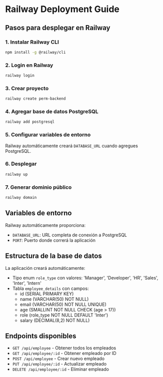 # Railway Deployment Guide

## Pasos para desplegar en Railway

### 1. Instalar Railway CLI

```bash
npm install -g @railway/cli
```

### 2. Login en Railway

```bash
railway login
```

### 3. Crear proyecto

```bash
railway create perm-backend
```

### 4. Agregar base de datos PostgreSQL

```bash
railway add postgresql
```

### 5. Configurar variables de entorno

Railway automáticamente creará `DATABASE_URL` cuando agregues PostgreSQL.

### 6. Desplegar

```bash
railway up
```

### 7. Generar dominio público

```bash
railway domain
```

## Variables de entorno

Railway automáticamente proporciona:

- `DATABASE_URL`: URL completa de conexión a PostgreSQL
- `PORT`: Puerto donde correrá la aplicación

## Estructura de la base de datos

La aplicación creará automáticamente:

- Tipo enum `role_type` con valores: 'Manager', 'Developer', 'HR', 'Sales', 'Inter', 'Intern'
- Tabla `employee_details` con campos:
  - id (SERIAL PRIMARY KEY)
  - name (VARCHAR(50) NOT NULL)
  - email (VARCHAR(50) NOT NULL UNIQUE)
  - age (SMALLINT NOT NULL CHECK (age > 17))
  - role (role_type NOT NULL DEFAULT 'Inter')
  - salary (DECIMAL(8,2) NOT NULL)

## Endpoints disponibles

- `GET /api/employee` - Obtener todos los empleados
- `GET /api/employee/:id` - Obtener empleado por ID
- `POST /api/employee` - Crear nuevo empleado
- `PUT /api/employee/:id` - Actualizar empleado
- `DELETE /api/employee/:id` - Eliminar empleado
